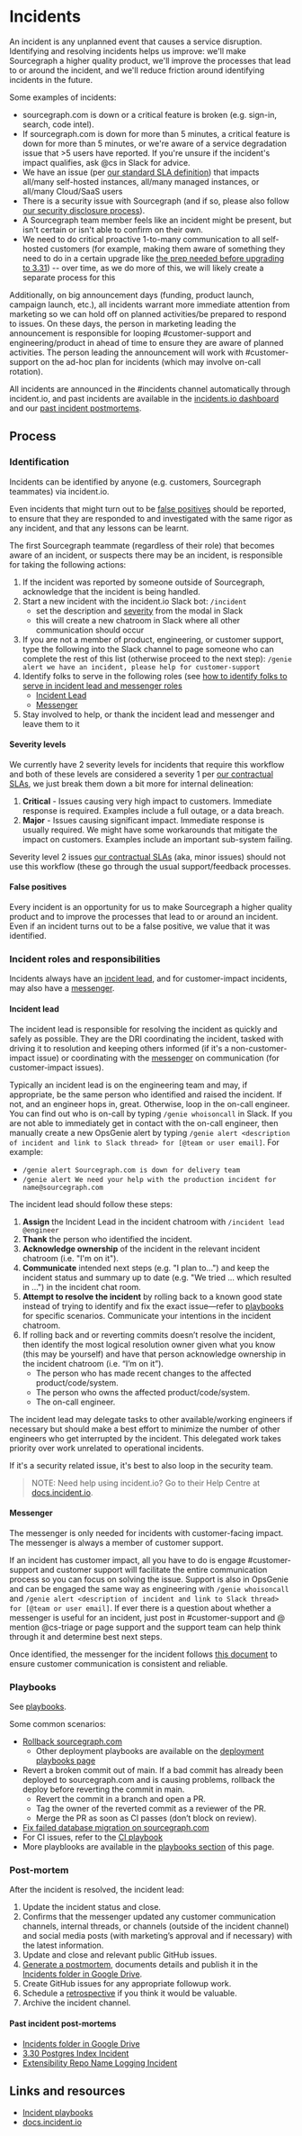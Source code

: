 # Incidents

An incident is any unplanned event that causes a service disruption. Identifying and resolving incidents helps us improve: we'll make Sourcegraph a higher quality product, we'll improve the processes that lead to or around the incident, and we'll reduce friction around identifying incidents in the future.

Some examples of incidents:

- sourcegraph.com is down or a critical feature is broken (e.g. sign-in, search, code intel).
- If sourcegraph.com is down for more than 5 minutes, a critical feature is down for more than 5 minutes, or we're aware of a service degradation issue that >5 users have reported. If you're unsure if the incident's impact qualifies, ask @cs in Slack for advice.
- We have an issue (per [our standard SLA definition](../../../../support/index.md#slas)) that impacts all/many self-hosted instances, all/many managed instances, or all/many Cloud/SaaS users
- There is a security issue with Sourcegraph (and if so, please also follow [our security disclosure process](../../cloud/security/reporting-vulnerabilities.md#how-we-disclose-security-vulnerabilities)).
- A Sourcegraph team member feels like an incident might be present, but isn't certain or isn't able to confirm on their own.
- We need to do critical proactive 1-to-many communication to all self-hosted customers (for example, making them aware of something they need to do in a certain upgrade like [the prep needed before upgrading to 3.31](https://docs.sourcegraph.com/admin/migration/3_31)) -- over time, as we do more of this, we will likely create a separate process for this

Additionally, on big announcement days (funding, product launch, campaign launch, etc.), all incidents warrant more immediate attention from marketing so we can hold off on planned activities/be prepared to respond to issues. On these days, the person in marketing leading the announcement is responsible for looping #customer-support and engineering/product in ahead of time to ensure they are aware of planned activities. The person leading the announcement will work with #customer-support on the ad-hoc plan for incidents (which may involve on-call rotation).

All incidents are announced in the #incidents channel automatically through incident.<unlink></unlink>io, and past incidents are available in the [incidents.io dashboard](https://app.incident.io/incidents) and our [past incident postmortems](#past-incident-post-mortems).

## Process

### Identification

Incidents can be identified by anyone (e.g. customers, Sourcegraph teammates) via incident.<unlink></unlink>io.

Even incidents that might turn out to be [false positives](#false-positives) should be reported, to ensure that they are responded to and investigated with the same rigor as any incident, and that any lessons can be learnt.

The first Sourcegraph teammate (regardless of their role) that becomes aware of an incident, or suspects there may be an incident, is responsible for taking the following actions:

1. If the incident was reported by someone outside of Sourcegraph, acknowledge that the incident is being handled.
2. Start a new incident with the incident.<unlink></unlink>io Slack bot: `/incident`
   - set the description and [severity](#severity-levels) from the modal in Slack
   - this will create a new chatroom in Slack where all other communication should occur
3. If you are not a member of product, engineering, or customer support, type the following into the Slack channel to page someone who can complete the rest of this list (otherwise proceed to the next step): `/genie alert we have an incident, please help for customer-support`
4. Identify folks to serve in the following roles (see [how to identify folks to serve in incident lead and messenger roles](#how-to-identify-folks-to-serve-in-incident-lead-and-messenger-roles)
   - [Incident Lead](#incident-lead)
   - [Messenger](#messenger)
5. Stay involved to help, or thank the incident lead and messenger and leave them to it

#### Severity levels

We currently have 2 severity levels for incidents that require this workflow and both of these levels are considered a severity 1 per [our contractual SLAs](../../../../support/index.md#slas), we just break them down a bit more for internal delineation:

1. **Critical** - Issues causing very high impact to customers. Immediate response is required. Examples include a full outage, or a data breach.
2. **Major** - Issues causing significant impact. Immediate response is usually required. We might have some workarounds that mitigate the impact on customers. Examples include an important sub-system failing.

Severity level 2 issues [our contractual SLAs](../../../../support/index.md#slas) (aka, minor issues) should not use this workflow (these go through the usual support/feedback processes.

#### False positives

Every incident is an opportunity for us to make Sourcegraph a higher quality product and to improve the processes that lead to or around an incident. Even if an incident turns out to be a false positive, we value that it was identified.

### Incident roles and responsibilities

Incidents always have an [incident lead](#incident-lead), and for customer-impact incidents, may also have a [messenger](#messenger).

#### Incident lead

The incident lead is responsible for resolving the incident as quickly and safely as possible. They are the DRI coordinating the incident, tasked with driving it to resolution and keeping others informed (if it's a non-customer-impact issue) or coordinating with the [messenger](#messenger) on communication (for customer-impact issues).

Typically an incident lead is on the engineering team and may, if appropriate, be the same person who identified and raised the incident. If not, and an engineer hops in, great. Otherwise, loop in the on-call engineer. You can find out who is on-call by typing `/genie whoisoncall` in Slack. If you are not able to immediately get in contact with the on-call engineer, then manually create a new OpsGenie alert by typing `/genie alert <description of incident and link to Slack thread> for [@team or user email]`. For example:

- `/genie alert Sourcegraph.com is down for delivery team`
- `/genie alert We need your help with the production incident for name@sourcegraph.com`

The incident lead should follow these steps:

1. **Assign** the Incident Lead in the incident chatroom with `/incident lead @engineer`
2. **Thank** the person who identified the incident.
3. **Acknowledge ownership** of the incident in the relevant incident chatroom (i.e. "I'm on it").
4. **Communicate** intended next steps (e.g. "I plan to...") and keep the incident status and summary up to date (e.g. "We tried ... which resulted in ...") in the incident chat room.
5. **Attempt to resolve the incident** by rolling back to a known good state instead of trying to identify and fix the exact issue—refer to [playbooks](#playbooks) for specific scenarios. Communicate your intentions in the incident chatroom.
6. If rolling back and or reverting commits doesn’t resolve the incident, then identify the most logical resolution owner given what you know (this may be yourself) and have that person acknowledge ownership in the incident chatroom (i.e. “I’m on it”).
   - The person who has made recent changes to the affected product/code/system.
   - The person who owns the affected product/code/system.
   - The on-call engineer.

The incident lead may delegate tasks to other available/working engineers if necessary but should make a best effort to minimize the number of other engineers who get interrupted by the incident. This delegated work takes priority over work unrelated to operational incidents.

If it's a security related issue, it's best to also loop in the security team.

> NOTE: Need help using incident<unlink>.io? Go to their Help Centre at [docs.incident.io](https://docs.incident.io/).

#### Messenger

The messenger is only needed for incidents with customer-facing impact. The messenger is always a member of customer support.

If an incident has customer impact, all you have to do is engage #customer-support and customer support will facilitate the entire communication process so you can focus on solving the issue. Support is also in OpsGenie and can be engaged the same way as engineering with `/genie whoisoncall` and `/genie alert <description of incident and link to Slack thread> for [@team or user email]`. If ever there is a question about whether a messenger is useful for an incident, just post in #customer-support and @ mention @cs-triage or page support and the support team can help think through it and determine best next steps.

Once identified, the messenger for the incident follows [this document](..departments/support/process/serving-as-a-messenger-during-incidents.md) to ensure customer communication is consistent and reliable.

### Playbooks

See [playbooks](./playbooks/index.md).

Some common scenarios:

- [Rollback sourcegraph.com](../deployments/playbooks.md#rolling-back-sourcegraph-com)
  - Other deployment playbooks are available on the [deployment playbooks page](../deployments/playbooks.md)
- Revert a broken commit out of main. If a bad commit has already been deployed to sourcegraph.com and is causing problems, rollback the deploy before reverting the commit in main.
  - Revert the commit in a branch and open a PR.
  - Tag the owner of the reverted commit as a reviewer of the PR.
  - Merge the PR as soon as CI passes (don’t block on review).
- [Fix failed database migration on sourcegraph.com](https://github.com/sourcegraph/sourcegraph/tree/main/migrations#dirty-schema)
- For CI issues, refer to the [CI playbook](./playbooks/ci.md)
- More playblooks are available in the [playbooks section](#playbooks) of this page.

### Post-mortem

After the incident is resolved, the incident lead:

1. Update the incident status and close.
2. Confirms that the messenger updated any customer communication channels, internal threads, or channels (outside of the incident channel) and social media posts (with marketing’s approval and if necessary) with the latest information.
3. Update and close and relevant public GitHub issues.
4. [Generate a postmortem](https://docs.incident.io/generating-a-postmortem), documents details and publish it in the [Incidents folder in Google Drive](https://drive.google.com/drive/u/0/folders/1aWKkaSyuLfAP35mPe1pe8niBF4oh0M8F).
5. Create GitHub issues for any appropriate followup work.
6. Schedule a [retrospective](../../../../../company-info-and-process/communication/retrospectives.md) if you think it would be valuable.
7. Archive the incident channel.

#### Past incident post-mortems

- [Incidents folder in Google Drive](https://drive.google.com/drive/u/0/folders/1aWKkaSyuLfAP35mPe1pe8niBF4oh0M8F)
- [3.30 Postgres Index Incident](./330_incident_retro.md)
- [Extensibility Repo Name Logging Incident](./extensibility_repo_name_log.md)

## Links and resources

- [Incident playbooks](playbooks/index.md)
- [docs.incident.io](https://docs.incident.io/)
